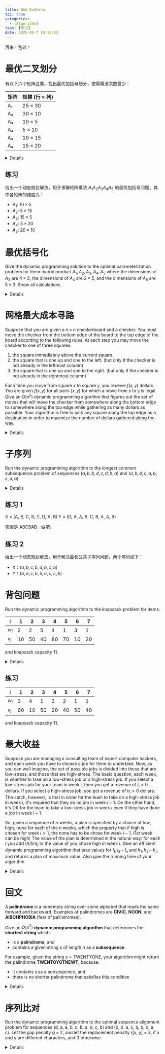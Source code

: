 ```yaml
---
title: DAA Endterm
toc: true
categories:
  - [Algorithm]
tags: [考试]
date: 2025-05-7 10:15:33
---
```


再来！包过！

<!-- more -->

# 最优二叉划分

有以下六个矩阵连乘，找出最优加括号划分，使得乘法次数最少：

| 矩阵 | 规模 (行 × 列) |
| ---- | -------------- |
| A₁   | 25 × 30        |
| A₂   | 30 × 10        |
| A₃   | 10 × 5         |
| A₄   | 5 × 10         |
| A₅   | 10 × 15        |
| A₆   | 15 × 20        |

<details>

首先我们列出维度数组，行在前、列在后；共 n+1 个数：

$$
p_i = (25, 30, 10, 5, 10, 15, 20)
$$

然后我们需要两个动态规划表：

| 记号     | 含义                                                       |
| -------- | ---------------------------------------------------------- |
| $m[i,j]$ | 计算子链 $A_i A_{i+1}\dots A_j$ **最少**需要的乘法次数     |
| $s[i,j]$ | 使得 $m[i,j]$ 取到最小值时 **最后一次相乘** 的分割位置 $k$ |

看不懂没关系，让我们继续分析。表格都是 矩阵数量(6x6) 的正方形上三角矩阵。

| $m[i,j]$ | 1   | 2   | 3   | 4   | 5   | 6   |
| -------- | --- | --- | --- | --- | --- | --- |
| 1        | 0   |     |     |     |     |     |
| 2        | -   | 0   |     |     |     |     |
| 3        | -   | -   | 0   |     |     |     |
| 4        | -   | -   | -   | 0   |     |     |
| 5        | -   | -   | -   | -   | 0   |     |
| 6        | -   | -   | -   | -   | -   | 0   |

我们先填主对角线，一个矩阵不乘自己，所以代价为 0。

然后我们从长度为 2 的子链开始填表格。对于每对相邻矩阵 $A_i A_{i+1}$，只可能有一种括号化：

$$
m[i, i+1] = p_{i-1} \times p_i \times p_{i+1}
$$

| $m[i, i+1]$ | 算式                     | 值   |
| ----------- | ------------------------ | ---- |
| 1, 2        | $25 \times 30 \times 10$ | 7500 |
| 2, 3        | $30 \times 10 \times 5$  | 1500 |
| 3, 4        | $10 \times 5 \times 10$  | 500  |
| 4, 5        | $5 \times 10 \times 15$  | 750  |
| 5, 6        | $10 \times 15 \times 20$ | 3000 |

| $m[i,j]$ | 1   | 2    | 3    | 4   | 5   | 6    |
| -------- | --- | ---- | ---- | --- | --- | ---- |
| 1        | 0   | 7500 |      |     |     |      |
| 2        | -   | 0    | 1500 |     |     |      |
| 3        | -   | -    | 0    | 500 |     |      |
| 4        | -   | -    | -    | 0   | 750 |      |
| 5        | -   | -    | -    | -   | 0   | 3000 |
| 6        | -   | -    | -    | -   | -   | 0    |

同时填上 $s[i, i+1] = i$，因为只有一个分割点。

| $s[i,j]$ | 1   | 2   | 3   | 4   | 5   | 6   |
| -------- | --- | --- | --- | --- | --- | --- |
| 1        | -   | 1   |     |     |     |     |
| 2        | -   | -   | 2   |     |     |     |
| 3        | -   | -   | -   | 3   |     |     |
| 4        | -   | -   | -   | -   | 4   |     |
| 5        | -   | -   | -   | -   | -   | 5   |
| 6        | -   | -   | -   | -   | -   | -   |

我们要继续计算更长的子链，我们要 先定长度 l，再定左端 i，枚举断点 k：

$$
m[i, j] = \min(左 + 右 + 跨越点) = \min_{i \leq k < j} (m[i, k] + m[k+1, j] + p_{i-1} \times p_k \times p_j)
$$

找到最小的 k 后，填入 $s[i,j]$，以 l = 3 为例：

| 区间 | 断点 | 算式                                                                   | 最小值 | s[i,j] |
| ---- | ---- | ---------------------------------------------------------------------- | ------ | ------ |
| 1, 3 | 1, 2 | 1. 0 + 1500 + 25 × 30 × 5 = 5250 <br> 2. 7500 + 0 + 25 × 10 × 5 = 8750 | 5250   | 1      |
| 2, 4 | 2, 3 | 1. 0 + 500 + 30 × 10 × 10 = 3500 <br> 2. 1500 + 0 + 30 × 5 × 10 = 3000 | 3000   | 3      |
| 3, 5 | 3, 4 | 1. 0 + 750 + 10 × 5 × 15 = 1500 <br> 2. 500 + 0 + 10 × 10 × 15 = 2000  | 1500   | 3      |
| 4, 6 | 4, 5 | 1. 0 + 3000 + 5 × 10 × 20 = 4000 <br> 2. 750 + 0 + 5 × 15 × 20 = 2250  | 2250   | 5      |

剩下的也是如此，直到填满整个表格。比如 $m[1, 4]$：

| 分割点 $k$ | 公式                          | 具体代入                | 结果   |
| ---------- | ----------------------------- | ----------------------- | ------ |
| 1          | $m[1,1] + m[2,4] + p_0p_1p_4$ | $0 + 3000 + 25·30·10$   | 10 500 |
| 2          | $m[1,2] + m[3,4] + p_0p_2p_4$ | $7500 + 500 + 25·10·10$ | 10 500 |
| 3          | $m[1,3] + m[4,4] + p_0p_3p_4$ | $5250 + 0 + 25·5·10$    | 6 500  |

最终我们得到

| $m[i,j]$ | 1   | 2    | 3    | 4    | 5    | 6     |
| -------- | --- | ---- | ---- | ---- | ---- | ----- |
| 1        | 0   | 7500 | 5250 | 6500 | 7875 | 10000 |
| 2        | -   | 0    | 1500 | 3000 | 4500 | 6750  |
| 3        | -   | -    | 0    | 500  | 1500 | 3250  |
| 4        | -   | -    | -    | 0    | 750  | 2250  |
| 5        | -   | -    | -    | -    | 0    | 3000  |
| 6        | -   | -    | -    | -    | -    | 0     |

| $s[i,j]$ | 1   | 2   | 3     | 4   | 5   | 6     |
| -------- | --- | --- | ----- | --- | --- | ----- |
| 1        | -   | 1   | **1** | 3   | 3   | **3** |
| 2        | -   | -   | 2     | 3   | 3   | 3     |
| 3        | -   | -   | -     | 3   | 3   | 3     |
| 4        | -   | -   | -     | -   | 4   | **5** |
| 5        | -   | -   | -     | -   | -   | 5     |
| 6        | -   | -   | -     | -   | -   | -     |

然后从 s 表反推括号化：

1. $s[1,6] = 3$，所以 $(A_1 A_2 A_3) (A_4 A_5 A_6)$
2. $s[1,3] = 1$，所以 $(A_1) (A_2 A_3)$
3. $s[4,6] = 5$，所以 $(A_4 A_5) (A_6)$

最后得到 $(A_1 (A_2 A_3)) ((A_4 A_5) A_6)$

这题本质是区间 DP，通过记录最优分割点来还原整体解

</details>

## 练习

给出一个动态规划解法，用于求解矩阵乘法 $A_1 A_2 A_3 A_4 A_5$ 的最优加括号问题，其中各矩阵的维度为：

- $A_1$: $10 \times 5$
- $A_2$: $5 \times 15$
- $A_3$: $15 \times 5$
- $A_4$: $5 \times 20$
- $A_5$: $20 \times 10$

# 最优括号化

Give the dynamic programming solution to the optimal parameterization problem for them matrix product $A_1, A_2, A_3, A_4, A_5$ where the dimensions of $A_3$ are $4 \times 2$, the dimensions of $A_4$ are $2 \times 5$, and the dimensions of $A_5$ are $5 \times 3$. Show all calculations.

<details>

本题没有给出完整的矩阵维度，要让矩阵能够相乘，我们假设 A₁ 和 A₂ 的维度分别为 $a \times b$ 和 $b \times 4$，则

$$
p_i = (a, b, 4, 2, 5, 3)
$$

我们有二区间：

| m    | value                       |
| ---- | --------------------------- |
| i,i  | 0                           |
| 1, 2 | $a \times b \times 4 = ab4$ |
| 2, 3 | $b \times 4 \times 2 = b8$  |
| 3, 4 | $4 \times 2 \times 5 = 40$  |
| 4, 5 | $2 \times 5 \times 3 = 30$  |

三区间：

| m    | k     | value                                |
| ---- | ----- | ------------------------------------ |
| 1, 3 | 1     | $0 + b8 + ab2 = ab2 + 8b$            |
|      | 2     | $ab4 + 0 + 4b2 = ab4 + 8b$           |
| 2, 4 | 2     | $0 + 40 + 4b5 = 40 + 4b5$            |
|      | **3** | $b8 + 0 + 2b5 = 18b$                 |
| 3, 5 | **3** | $0 + 30 + 4 \times 2 \times 3 = 54$  |
|      | 4     | $40 + 0 + 4 \times 5 \times 3 = 100$ |

四区间：

| m    | k                 | value                             |
| ---- | ----------------- | --------------------------------- |
| 1, 4 | 1                 | $0 + 18b + ab5 = ab5 + 18b$       |
|      | 2                 | $ab4 + 40 + 4a5 = ab4 + 20a + 40$ |
|      | 3 if $k_{prev}=1$ | $ab2 + 8b + 2a5$                  |
|      | 3 if $k_{prev}=2$ | $ab4 + 8b + 2a5$                  |
| 2, 5 | 2                 | $0 + 54 + 4b3 = 54 + 12b$         |
|      | 3                 | $b8 + 30 + 2b3 = 14b + 30$        |
|      | 4                 | $18b + 0 + 5b3 = 33b              |

五区间：

| m    | k   | value                |
| ---- | --- | -------------------- |
| 1, 5 | 1   | $m[2, 5] + ab3$      |
|      | 2   | $ab4 + 54 + 4a3$     |
|      | 3   | $m[1, 3] + 30 + 2a3$ |
|      | 4   | $m[1, 4] + 5a3$      |

复习公式：

区间 $(1,5)$ 长度 = 5、分割点 $k=2$ 时的动态规划公式：最后一次把矩阵链

$$
A_1A_2\;\Bigl|\;A_3A_4A_5
$$

断在 $k=2$（即 $A_2$ 与 $A_3$ 之间）。

<div>
$$
m[1,5]_2
      = \underbrace{m[1,2]}_{\text{左子链}}
      + \underbrace{m[3,5]}_{\text{右子链}}
      + \underbrace{p_{0},p_{2},p_{5}}_{\text{“外壳”一次乘}}
$$
</div>

</details>

# 网格最大成本寻路

Suppose that you are given a $n \times n$ checkerboard and a checker. You must move the checker from the bottom edge of the board to the top edge of the board according to the following rules. At each step you may move the checker to one of three squares:

1. the square immediately above the current square.
2. the square that is one up and one to the left. (but only if the checker is not already in the leftmost column)
3. the square that is one up and one to the right. (but only if the checker is not already in the rightmost column)

Each time you move from square $x$ to square $y$, you receive $f(x, y)$ dollars. You are given $f(x, y)$ for all pairs $(x, y)$ for which a move from x to y is legal. Give an $O(n^2)$ dynamic programming algorithm that figures out the set of moves that will move the checker from somewhere along the bottom edge to somewhere along the top edge while gathering as many dollars as possible. Your algorithm is free to pick any square along the top edge as a destination in order to maximize the number of dollars gathered along the way.

<details>

带权格子路径题，允许往正上，左上，右上三个方向走，每个格子都有一个价值，目标是从底到顶最大化价值。
这一类题其实挺简单的，本质上是遍历然后比较。

1. 画一个 n x n 的表格，最下面一行是 0 行
2. 0 行的每个格子都初始化为 0
3. 由下到上逐行遍历：
   1. 找出当前格子可能的来向
   2. 计算每个来向的价值
   3. 记录最大值的来向
4. 填到顶行后找最大值
5. 从最大值反向推导路径

</details>

# 子序列

Run the dynamic programming algorithm to the longest common subsequence problem of sequences $(a, b, b, d, c, d, b, a)$ and $(a, b, d, c, a, b, c, d, a)$.

<details>

最长公共子序列问题，LCS 是衡量序列相似度的指标，允许跳过元素，但不能打乱顺序。

有序列

$$
X = (a, b, b, d, c, d, b, a)
$$

长度为 8

$$
Y = (a, b, d, c, a, b, c, d, a)
$$

长度为 9

递推公式：

设 $c[i][j]$ 为 $X[..i]$ 和 $Y[..j]$ 的最长公共子序列长度

- 如果 $X[i] = Y[j]$，那么 $c[i][j] = c[i-1][j-1] + 1$
- 如果 $X[i] \neq Y[j]$，那么 $c[i][j] = \max(c[i-1][j], c[i][j-1])$

不理解很正常，我们一步步拆解，先从短的来：

先画一个空表格，横轴 Y，纵轴 X，第一行和第一列都初始化为 0：

| x\y |     | a   | b   | d   | ... |
| --- | --- | --- | --- | --- | --- |
|     | 0   | 0   | 0   | 0   | ... |
| a   | 0   |     |     |     |     |
| b   | 0   |     |     |     |     |
| ... | ... |     |     |     |     |

要记住，每个格子只依赖左、上、左上。逐列来看

| j   | Yⱼ  | 比较 X₁ Yⱼ | 用到的旧值                           | $C[1][j]$    | 来源 |
| --- | --- | ---------- | ------------------------------------ | ------------ | ---- |
| 1   | a   | 相同       | $C[0][0] = 0$                        | $0 + 1 = 1$  | ↖︎   |
| 2   | b   | 不同       | 上：$C[0][2]=0$ <br> 左：$C[1][1]=1$ | $max(0,1)=1$ | ←    |
| 3   | d   | 不同       | 上：$C[0][3]=0$ <br> 左：$C[1][2]=1$ | 1            | ←    |

得到

| x\y |     | a   | b   | d   |
| --- | --- | --- | --- | --- |
|     | 0   | 0   | 0   | 0   |
| a   | 0   | 1   | 1   | 1   |
| b   | 0   |     |     |     |

第 1 行就是把首次出现的 1 向右复制。让我们继续：

| j   | Yⱼ  | 比较 X₂ Yⱼ | 用到的旧值                           | $C[2][j]$    | 来源 |
| --- | --- | ---------- | ------------------------------------ | ------------ | ---- |
| 1   | a   | 不同       | 上：$C[1][1]=1$ <br> 左：$C[2][0]=0$ | $max(1,0)=1$ | ↑    |
| 2   | b   | 相同       | $C[1][1]=1$                          | $1 + 1 = 2$  | ↖︎   |
| 3   | d   | 不同       | 上：$C[1][3]=1$ <br> 左：$C[2][2]=2$ | $max(1,2)=2$ | ←    |

得到

| x\y |     | a   | b   | d   |
| --- | --- | --- | --- | --- |
|     | 0   | 0   | 0   | 0   |
| a   | 0   | 1   | 1   | 1   |
| b   | 0   | 1   | 2   | 2   |

让我们简单的总结一下规律：

- 如果 XY 相同，左上角的值 + 1
- 如果 XY 不同，取上、左的最大值

很简单吧，最终我们得到

|     |     | a       | b       | d   | c   | a       | b       | c       | d       | a       |
| --- | --- | ------- | ------- | --- | --- | ------- | ------- | ------- | ------- | ------- |
|     | 0   | 0       | 0       | 0   | 0   | 0       | 0       | 0       | 0       | 0       |
| a   | 0   | **1 ↖** | 1 ←     | 1 ← | 1 ← | 1 ↖     | 1 ←     | 1 ←     | 1 ←     | 1 ↖     |
| b   | 0   | 1 ↑     | **2 ↖** | 2 ← | 2 ← | **2** ← | 2 ↖     | 2 ←     | 2 ←     | 2 ←     |
| b   | 0   | 1 ↑     | 2 ↖     | 2 ↑ | 2 ↑ | 2 ↑     | **3 ↖** | 3 ←     | 3 ←     | 3 ←     |
| d   | 0   | 1 ↑     | 2 ↑     | 3 ↖ | 3 ← | 3 ←     | **3** ↑ | 3 ↑     | 4 ↖     | 4 ←     |
| c   | 0   | 1 ↑     | 2 ↑     | 3 ↑ | 4 ↖ | 4 ←     | 4 ←     | **4 ↖** | 4 ↑     | 4 ↑     |
| d   | 0   | 1 ↑     | 2 ↑     | 3 ↖ | 4 ↑ | 4 ↑     | 4 ↑     | 4 ↑     | **5 ↖** | 5 ←     |
| b   | 0   | 1 ↑     | 2 ↖     | 3 ↑ | 4 ↑ | 4 ↑     | 5 ↖     | 5 ←     | **5** ↑ | 5 ↑     |
| a   | 0   | 1 ↖     | 2 ↑     | 3 ↑ | 4 ↑ | 5 ↖     | 5 ↑     | 5 ↑     | 5 ↑     | **6 ↖** |

沿着 ↖ 箭头一直往上回溯，不记录 ← 和 ↑，只记录 ↖，然后翻转，我们就能得到最长公共子序列了。

$$
LCS = (a, b, b, c, d, a)
$$

</details>

## 练习 1

X = (A, B, C, B, C, D, A, B)
Y = (D, A, A, B, C, B, A, A, B)

答案是 ABCBAB，做吧。

## 练习 2

给出一个动态规划解法，用于解决最长公共子序列问题，两个序列如下：

- X：$(a, b, c, b, a, b, c, b)$
- Y：$(b, a, c, b, b, a, c, c, b)$

# 背包问题

Run the dynamic programming algorithm to the knapsack problem for items:

| i     | 1   | 2   | 3   | 4   | 5   | 6   | 7   |
| ----- | --- | --- | --- | --- | --- | --- | --- |
| $w_i$ | 2   | 2   | 5   | 4   | 1   | 3   | 1   |
| $v_i$ | 10  | 50  | 40  | 80  | 70  | 10  | 20  |

and knapsack capacity 11.

<details>

0/1 背包问题，7 个物品不能分割，在不超过容量的情况下使价值最大化。

这一类问题都需要画 $dp[i][w]$ 表，考虑前 i 个物品，在容量为 w 时，获得的最大价值，我们的目标是 $dp[7][11]$。行是物品，列是容量，0 表示不选物品。

| i\w | 0   | 1   | 2   | 3   | 4   | ... | 11  |
| --- | --- | --- | --- | --- | --- | --- | --- |
| 0   | 0   | 0   | 0   | 0   | 0   | ... | 0   |
| 1   |     |     |     |     |     |     |     |
| 2   |     |     |     |     |     |     |     |
| ... |     |     |     |     |     |     |     |
| 7   |     |     |     |     |     |     |     |

对于第一个物品，重量 2，价值 10。w = 0 / 1 时背包装不下，而 w >= 2 时可以放下，价值为 10。

| i\w | 0   | 1   | 2   | 3   | 4   | ... | 11  |
| --- | --- | --- | --- | --- | --- | --- | --- |
| 1   | 0   | 0   | 10  | 10  | 10  | ... | 10  |

对于第二个物品，重量 2，价值 50。w = 0 / 1 时背包装不下，而 w >= 2 时可以放下，价值为 50。
第二个物品比前一个贵，所以选择第二个物品，否则就放第一个物品。

| i\w | 0   | 1   | 2   | 3   | 4   | ... | 11  |
| --- | --- | --- | --- | --- | --- | --- | --- |
| 2   | 0   | 0   | 50  | 50  | 60  | ... | 60  |

那为什么在 4 列的时候不是 50 呢？因为在 3 的时候我们只能放 2，但是到 4 我们就可以放 1 和 2 了，所以 50 + 10 = 60，我们现在还不能放 2 以后的物品，如 5 或 7。

3 行的时候也是，前面看到放了 1，2，但是在 7 列的时候，我们可以将 1 换成 3，就是 90 了。继续往右，我们又可以把 1 放回去得到 100。

一直填到第七行第十一列，就是最大价值了。

| i\w | 0   | 1   | 2   | 3   | 4   | 5   | 6   | 7   | 8   | 9   | 10  | 11  |
| --- | --- | --- | --- | --- | --- | --- | --- | --- | --- | --- | --- | --- |
| 0   | 0   | 0   | 0   | 0   | 0   | 0   | 0   | 0   | 0   | 0   | 0   | 0   |
| 1   | 0   | 0   | 10  | 10  | 10  | 10  | 10  | 10  | 10  | 10  | 10  | 10  |
| 2   | 0   | 0   | 50  | 50  | 60  | 60  | 60  | 60  | 60  | 60  | 60  | 60  |
| 3   | 0   | 0   | 50  | 50  | 60  | 60  | 60  | 90  | 90  | 100 | 100 | 100 |
| 4   | 0   | 0   | 50  | 50  | 80  | 80  | 130 | 130 | 140 | 140 | 140 | 170 |
| 5   | 0   | 70  | 70  | 120 | 120 | 150 | 150 | 200 | 200 | 210 | 210 | 210 |
| 6   | 0   | 70  | 70  | 120 | 120 | 150 | 150 | 200 | 200 | 210 | 210 | 210 |
| 7   | 0   | 70  | 90  | 120 | 140 | 150 | 170 | 200 | 220 | 220 | 230 | 230 |

$dp[7][11] = 230$ 是最终结果。如果要回溯，则看 $dp[7][11]$ 和 $dp[6][11]$ 是否相同，如果不同，则说明第七个物品被选中。被选中后向左上看，没有被选中则向上。所以继续往上看 $dp[6][10]$ 与 $dp[5][10]$，与子序列题目类似。

</details>

## 练习

| i     | 1   | 2   | 3   | 4   | 5   | 6   | 7   |
| ----- | --- | --- | --- | --- | --- | --- | --- |
| $w_i$ | 3   | 4   | 1   | 3   | 2   | 1   | 1   |
| $v_i$ | 60  | 10  | 50  | 20  | 40  | 50  | 40  |

and knapsack capacity 11.

# 最大收益

Suppose you are managing a consulting team of expert computer hackers, and each week you have to choose a job for them to undertake. Now, as you can well imagine, the set of possible jobs is divided into those that are low-stress, and those that are high-stress. The basic question, each week, is whether to take on a low-stress job or a high-stress job. If you select a low-stress job for your team in week $i$, then you get a revenue of $l_i > 0$ dollars. If you select a high-stress job, you get a revenue of $h_i > 0$ dollars. The catch, however, is that in order for the team to take on a high-stress job in week $i$, it's required that they do no job in week $i - 1$. On the other hand, it's OK for the team to take a low-stress job in week $i$ even if they have done a job in week $i - 1$.

So, given a sequence of $n$ weeks, a plan is specified by a choice of low, high, none for each of the $n$ weeks, which the property that if high is chosen for week $i > 1$, the none has to be chose for week $i - 1$. (1st week can be high) The value of the plan is determined in the natural way: for each $i$ you add $(h/l/n)_i$ to the value of you chose high in week $i$. Give an efficient dynamic programming algorithm that take values for $l_1, l_2 \cdots l_n$ and $h_1, h_2 \cdots h_n$ and returns a plan of maximum value. Also give the running time of your algorithm.

<details>

低压工作可以连续做，做高压工作前必须休息。

还是一样列出 $dp[i]$ 表，表示到第 i 周的最大收益。我们有三种选择：

1. 选择低压力工作，收益 $l_i$，那么 $dp[i] = dp[i-1] + l_i$（上周收入加这周）
2. 选择高压力工作，收益 $h_i$，那么 $dp[i] = dp[i-2] + h_i$（上周不能工作）
3. 不选择工作，收益 0，$dp[i] = dp[i-1]$

假设 l 是 [1..5]，h 是 [6..10]，n = 5。填表的时候每次都找出最大值：

```python
dp[0] = 0
dp[1] = max(0 + l[1], h[1]) = max(1, 6) = 6

dp[2] = max(
    dp[1],               # 不做
    dp[1] + l[2],        # 做低压
    dp[0] + h[2]         # 做高压（前一周不能做）
) = max(6, 6+2, 0+7) = max(6, 8, 7) = 8
```

以此类推，得到

| i   | l[i] | h[i] | dp[i] | 选择 |
| --- | ---- | ---- | ----- | ---- |
| 0   | -    | -    | 0     | 无   |
| 1   | 1    | 6    | 6     | high |
| 2   | 2    | 7    | 8     | low  |
| 3   | 3    | 8    | 14    | high |
| 4   | 4    | 9    | 18    | low  |
| 5   | 5    | 10   | 24    | high |

反推从最后一行看选择，$dp[5] = dp[3] + h[5]$，所以第五周高，第四周休息，然后从第三周继续推，最后高-休-高-休-高。24 就是最大收益。算法是线性复杂度 O(n)。

为了容易回溯，我们还可以使用三维度 DP，同时计算三种工作的收益：

$dp[i][0] = \max(dp[i-1][0], dp[i-1][1], dp[i-1][2])$（不做工作）
$dp[i][1] = \max(dp[i-1][0], dp[i-1][1], dp[i-1][2]) + l_i$（做低压工作）
$dp[i][2] = dp[i-1][0] + h_i$（做高压工作）

</details>

# 回文

A **palindrome** is a nonempty string over some alphabet that reads the same forward and backward.
Examples of palindromes are **CIVIC**, **NOON**, and **AIBOHPHOBIA** (fear of palindromes).

Give an $O(n^2)$ **dynamic programming algorithm** that determines the **shortest string** which:

- is a **palindrome**, and
- contains a given string $s$ of length $n$ as a **subsequence**.

For example, given the string
$s = \text{TWENTYONE}$,
your algorithm might return the palindrome **TWENTOYOTNEWT**, because:

- it contains $s$ as a subsequence, and
- there is no shorter palindrome that satisfies this condition.

<details>

这种带左右两边状态的题，照样给出 $dp[i][j]$ 表，表示从第 i 个字符到第 j 个字符的最短回文，所有的对角线是自己。

每个格子：

- 如果 $s[i] = s[j]$，那么 $dp[i][j] = s[i] + dp[i+1][j-1] + s[j]$

左右相同，直接将其作为回文的两侧，继续处理中间部分

- 如果 $s[i] \neq s[j]$，那么

```python
dp[i][j] = min(s[i] + dp[i+1][j] + s[i],
               s[j] + dp[i][j-1] + s[j],
               key=len)
```

左右不同，有两种插法：在左边插一个右边的字母，或者在右边插一个左边的字母。我们取最短的结果。

| i\j | T   | W   | E   | N   | T   | Y   | O   |
| --- | --- | --- | --- | --- | --- | --- | --- |
| T   | T   |     |     |     |     |     |     |
| W   |     | W   |     |     |     |     |     |
| E   |     |     | E   |     |     |     |     |
| N   |     |     |     | N   |     |     |     |
| T   |     |     |     |     | T   |     |     |
| Y   |     |     |     |     |     | Y   |     |

看到 T 和 W 不同，则任选 TWT 或 WTW 填入 $d[0][1]$，以此类推

| i\j | T   | W   | E   | N   | T   | Y   | O   |
| --- | --- | --- | --- | --- | --- | --- | --- |
| T   | T   | TWT |     |     |     |     |     |
| W   |     | W   | WEW |     |     |     |     |
| E   |     |     | E   | ENE |     |     |     |
| N   |     |     |     | N   | NTN |     |     |
| T   |     |     |     |     | T   | TYT |     |
| Y   |     |     |     |     |     | Y   | YOY |

接下来看到 $dp[0][2]$，对应子串 $s[0..2]$，即 TWE，T 和 E 不同

```python
dp[0][2] = min(
    s[0] + dp[1][2] + s[0],
    s[2] + dp[0][1] + s[2],
    key=len
) = min(
    "T" + "WEW" + "T",
    "E" + "TWT" + "E",
    key=len
)
```

| i\j | T   | W   | E     | N     | T     | Y     | O     |
| --- | --- | --- | ----- | ----- | ----- | ----- | ----- |
| T   | T   | TWT | TWEWT |       |       |       |       |
| W   |     | W   | WEW   | WENEW |       |       |       |
| E   |     |     | E     | ENE   | ENTNE |       |       |
| N   |     |     |       | N     | NTN   | NTYTN |       |
| T   |     |     |       |       | T     | TYT   | TYOYT |
| Y   |     |     |       |       |       | Y     | YOY   |

简而言之，i 配 下面的，j 配 左边的，然后看哪个更短，都一样就随便选。

| i\j | T   | W   | E     | N       | T       | Y       | O       |
| --- | --- | --- | ----- | ------- | ------- | ------- | ------- |
| T   | T   | TWT | TWEWT | TWENEWT |         |         |         |
| W   |     | W   | WEW   | WENEW   | WENTNEW |         |         |
| E   |     |     | E     | ENE     | ENTNE   | ENTYTNE |         |
| N   |     |     |       | N       | NTN     | NTYTN   | NTYOYTN |
| T   |     |     |       |         | T       | TYT     | TYOYT   |
| Y   |     |     |       |         |         | Y       | YOY     |

最终得到

| i\j | T   | W   | E     | N       | T       | Y         | O           | N             | E             |
| --- | --- | --- | ----- | ------- | ------- | --------- | ----------- | ------------- | ------------- |
| T   | T   | TWT | ETWTE | NETWTEN | TNEWENT | YTNEWENTY | OYTNEWENTYO | NOYTNEWENTYON | TWENOTYTONEWT |
| W   |     | W   | EWE   | NEWEN   | TNEWENT | WENTYTNEW | OWENTYTNEWO | WENOTYTONEW   | WENOTYTONEW   |
| E   |     |     | E     | ENE     | ENTNE   | ENTYTNE   | ENOTYTONE   | ENOTYTONE     | ENOTYTONE     |
| N   |     |     |       | N       | NTN     | NTYTN     | NOTYTON     | NOTYTON       | ENOTYTONE     |
| T   |     |     |       |         | T       | TYT       | OTYTO       | NOTYTON       | ENOTYTONE     |

正确答案不止一个

</details>

# 序列比对

Run the dynamic programming algorithm to the optimal sequence alignment problem for sequences (d, a, a, b, c, b, a, d, c, b) and (b, d, a, c, b, b, d, a, c). Let the gap penalty g = 2, and let the replacement penalty r[x, y] = 3, if x and y are different characters, and 0 otherwise.

<details>

目标：在允许“替换”（mismatch）和“插入／删除”（gap）的前提下，将两个序列排成对齐的形式，使得整体得分（或“相似度”）最高，或编辑代价（编辑距离）最低。

表格与 LCS 类似，但得分不同，我们计算任意一个单元格在

1. 对齐 X 与 Y 的字符：从左上角取值
2. 替换 X 与 Y 的字符：从左上角取值 -3
3. 在 X 插入空白：从左边取值 -2
4. 在 Y 插入空白：从上面取值 -2

> 在哪插不重要，最大就行

情况的最大值并填入

| y\x |      | d     | a     | a     | b     | c     | b     | a     | d     | c     | b     |
| --- | ---- | ----- | ----- | ----- | ----- | ----- | ----- | ----- | ----- | ----- | ----- |
|     | 0    | -2←   | -4←   | -6←   | -8←   | -10←  | -12←  | -14←  | -16←  | -18←  | -20←  |
| b   | -2↑  | -3↖   | -5↖←  | -7↖←  | -6↖   | -8←   | -10↖← | -12←  | -14←  | -16←  | -18↖← |
| d   | -4↑  | -2↖   | -4←   | -6←   | -8↑←  | -9↖   | -11↖← | -13↖← | -12↖  | -14←  | -16←  |
| a   | -6↑  | -4↑   | -2↖   | -4↖←  | -6←   | -8←   | -10←  | -11↖  | -13←  | -15↖← | -17↖← |
| c   | -8↑  | -6↑   | -4↑   | -5↖   | -7↖←  | -6↖   | -8←   | -10←  | -12←  | -13↖  | -15←  |
| b   | -10↑ | -8↑   | -6↑   | -7↖↑  | -5↖   | -7←   | -6↖   | -8←   | -10←  | -12←  | -13↖  |
| b   | -12↑ | -10↑  | -8↑   | -9↖↑  | -7↖↑  | -8↖   | -7↖   | -9↖←  | -11↖← | -13↖← | -12↖  |
| d   | -14↑ | -12↖↑ | -10↑  | -11↖↑ | -9↑   | -10↖↑ | -9↑   | -10↖  | -9↖   | -11←  | -13←  |
| a   | -16↑ | -14↑  | -12↖↑ | -10↖  | -11↑  | -12↖↑ | -11↑  | -9↖   | -11↑← | -12↖  | -14↖← |
| c   | -18↑ | -16↑  | -14↑  | -12↑  | -13↖↑ | -11↖  | -13↑← | -11↑  | -12↖  | -11↖  | -13←  |

我们从右下角开始沿着箭头回溯，如果一个格子有两个箭头，任选一个就是一种最优方案。

</details>
